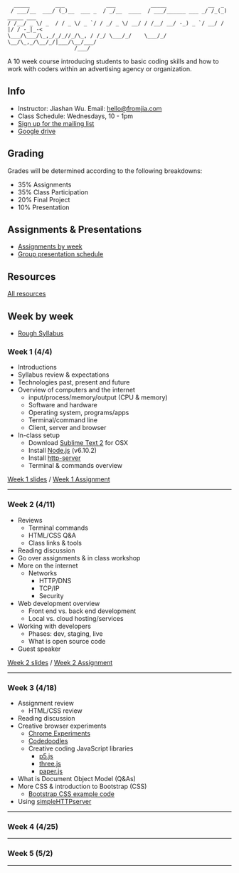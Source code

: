 ```
  _____        ___             ___           _____             __  _            
 / ___/__  ___/ (_)__  ___ _  / _/__  ____  / ___/______ ___ _/ /_(_)  _____ ___
/ /__/ _ \/ _  / / _ \/ _ `/ / _/ _ \/ __/ / /__/ __/ -_) _ `/ __/ / |/ / -_|_-<
\___/\___/\_,_/_/_//_/\_, / /_/ \___/_/    \___/_/  \__/\_,_/\__/_/|___/\__/___/
                     /___/                                                                                                         
```

A 10 week course introducing students to basic coding skills and how to work with coders within an advertising agency or organization.

## Info
* Instructor: Jiashan Wu. Email: hello@fromjia.com
* Class Schedule: Wednesdays, 10 - 1pm
* [Sign up for the mailing list](https://groups.google.com/forum/#!forum/coding4creatives-s17)
* [Google drive](https://drive.google.com/drive/u/1/folders/0B7dGfgUMgFffQW9USnYxdTlyeGM)

## Grading
Grades will be determined according to the following breakdowns:
* 35% Assignments 
* 35% Class Participation
* 20% Final Project 
* 10% Presentation

## Assignments & Presentations
* [Assignments by week](https://github.com/OhJia/Coding4Creatives-S17-2/wiki)
* [Group presentation schedule](https://github.com/OhJia/Coding4Creatives-S17-2/wiki/Group-Presentation-Schedule)

## Resources

[All resources](https://github.com/OhJia/Coding4Creatives-S17-2/wiki/All-resources)


## Week by week 
* [Rough Syllabus](https://docs.google.com/document/d/1U7tTW_z7fVXYVQVSDG3UrJX1shgcSebHCIgisDC7y2Q)

### Week 1 (4/4)
* Introductions
* Syllabus review & expectations
* Technologies past, present and future
* Overview of computers and the internet
  * input/process/memory/output (CPU & memory)
  * Software and hardware
  * Operating system, programs/apps
  * Terminal/command line
  * Client, server and browser
* In-class setup 
	* Download [Sublime Text 2](https://sublimetext.com/2) for OSX 
	* Install [Node.js](https://nodejs.org/en/) (v6.10.2)
	* Install [http-server](https://github.com/processing/p5.js/wiki/Local-server)
	* Terminal & commands overview 

[Week 1 slides](https://docs.google.com/presentation/d/1lc33-2b66xFgAQoRtpRSjNM80RR8YdKEFX5wXKjnN6M)
 / [Week 1 Assignment](https://github.com/OhJia/Coding4Creatives-S17-2/wiki/Week-1-Assignment)

***

### Week 2 (4/11)
* Reviews
  * Terminal commands
  * HTML/CSS Q&A
  * Class links & tools
* Reading discussion
* Go over assignments & in class workshop
* More on the internet
  * Networks
    * HTTP/DNS
    * TCP/IP
    * Security 
* Web development overview
  * Front end vs. back end development
  * Local vs. cloud hosting/services
* Working with developers
  * Phases: dev, staging, live
  * What is open source code
* Guest speaker


[Week 2 slides](https://docs.google.com/presentation/d/1nMcc0kK0bJq8b5JwSF0w61FGuoMZPssyLd8zDOX0O0Y)
/ [Week 2 Assignment](https://github.com/OhJia/Coding4Creatives-S17-2/wiki/Week-2-Assignment)


***

### Week 3 (4/18)
* Assignment review 
  * HTML/CSS review
* Reading discussion
* Creative browser experiments
  * [Chrome Experiments](https://www.chromeexperiments.com/)
  * [Codedoodles](http://codedoodl.es/)
  * Creative coding JavaScript libraries
    * [p5.js](http://p5js.org/)
    * [three.js](https://threejs.org/)
    * [paper.js](http://paperjs.org/)
* What is Document Object Model (Q&As)
* More CSS & introduction to Bootstrap (CSS)
  * [Bootstrap CSS example code](https://github.com/OhJia/Coding4Creatives-S17/tree/master/Example_bootstrapcss)
* Using [simpleHTTPserver](https://github.com/processing/p5.js/wiki/Local-server)


***

### Week 4 (4/25)

***

### Week 5 (5/2)

***